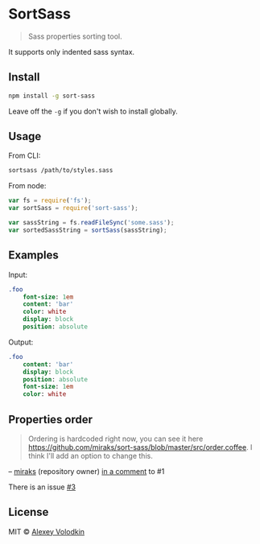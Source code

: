 # SortSass

> Sass properties sorting tool.

It supports only indented sass syntax.

## Install

```sh
npm install -g sort-sass
```

Leave off the `-g` if you don't wish to install globally.

## Usage

From CLI:
```sh
sortsass /path/to/styles.sass
```

From node:
```js
var fs = require('fs');
var sortSass = require('sort-sass');

var sassString = fs.readFileSync('some.sass');
var sortedSassString = sortSass(sassString);
```

## Examples

Input:

```sass
.foo
	font-size: 1em
	content: 'bar'
	color: white
	display: block
	position: absolute
```

Output:

```sass
.foo
	content: 'bar'
	display: block
	position: absolute
	font-size: 1em
	color: white
```

## Properties order

> Ordering is hardcoded right now, you can see it here https://github.com/miraks/sort-sass/blob/master/src/order.coffee. I think I'll add an option to change this.

– [miraks](https://github.com/miraks) (repository owner) [in a comment](https://github.com/miraks/sort-sass/issues/1#issuecomment-238791283) to #1

There is an issue [#3](https://github.com/miraks/sort-sass/issues/3)

## License

MIT © [Alexey Volodkin](a@vldkn.net)
